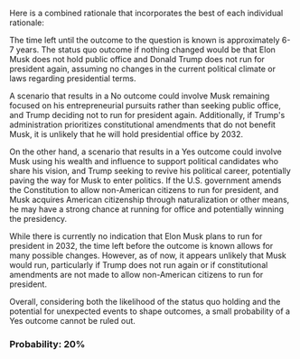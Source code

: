 Here is a combined rationale that incorporates the best of each individual rationale:

The time left until the outcome to the question is known is approximately 6-7 years. The status quo outcome if nothing changed would be that Elon Musk does not hold public office and Donald Trump does not run for president again, assuming no changes in the current political climate or laws regarding presidential terms.

A scenario that results in a No outcome could involve Musk remaining focused on his entrepreneurial pursuits rather than seeking public office, and Trump deciding not to run for president again. Additionally, if Trump's administration prioritizes constitutional amendments that do not benefit Musk, it is unlikely that he will hold presidential office by 2032.

On the other hand, a scenario that results in a Yes outcome could involve Musk using his wealth and influence to support political candidates who share his vision, and Trump seeking to revive his political career, potentially paving the way for Musk to enter politics. If the U.S. government amends the Constitution to allow non-American citizens to run for president, and Musk acquires American citizenship through naturalization or other means, he may have a strong chance at running for office and potentially winning the presidency.

While there is currently no indication that Elon Musk plans to run for president in 2032, the time left before the outcome is known allows for many possible changes. However, as of now, it appears unlikely that Musk would run, particularly if Trump does not run again or if constitutional amendments are not made to allow non-American citizens to run for president.

Overall, considering both the likelihood of the status quo holding and the potential for unexpected events to shape outcomes, a small probability of a Yes outcome cannot be ruled out.

### Probability: 20%